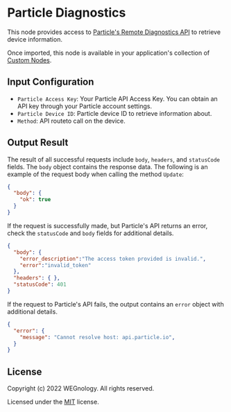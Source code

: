 # Particle Diagnostics

This node provides access to [Particle's Remote Diagnostics API](https://docs.particle.io/reference/api/#remote-diagnostics) to retrieve device information.

Once imported, this node is available in your application's collection of [Custom Nodes](https://docs.app.wnology.io/workflows/custom-nodes/overview/).

## Input Configuration

* `Particle Access Key`: Your Particle API Access Key. You can obtain an API key through your Particle account settings.
* `Particle Device ID`: Particle device ID to retrieve information about.
* `Method`: API routeto call on the device.

## Output Result

The result of all successful requests include `body`, `headers`, and `statusCode` fields. The `body` object contains the response data. The following is an example of the request body when calling the method `Update`:

```json
{
  "body": {
    "ok": true
  }
}
```

If the request is successfully made, but Particle's API returns an error, check the `statusCode` and `body` fields for additional details.

```json
{
  "body": {
    "error_description":"The access token provided is invalid.",
    "error":"invalid_token"
  },
  "headers": { },
  "statusCode": 401
}
```

If the request to Particle's API fails, the output contains an `error` object with additional details.

```json
{
  "error": {
    "message": "Cannot resolve host: api.particle.io",
  }
}
```

## License

Copyright (c) 2022 WEGnology. All rights reserved.

Licensed under the [MIT](https://github.com/WEGnology/wegnology-templates/blob/master/LICENSE.txt) license.